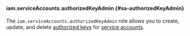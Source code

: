 #### iam.serviceAccounts.authorizedKeyAdmin {#sa-authorizedKeyAdmin}

The `iam.serviceAccounts.authorizedKeyAdmin` role allows you to create, update, and delete [authorized keys](../iam/concepts/authorization/key.md) for [service accounts](../iam/concepts/users/service-accounts.md).